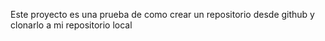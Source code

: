 Este proyecto es una prueba de como crear un repositorio desde github y clonarlo a mi repositorio local
